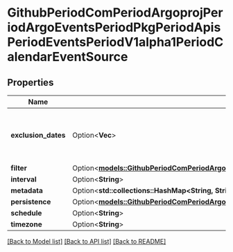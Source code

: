 # GithubPeriodComPeriodArgoprojPeriodArgoEventsPeriodPkgPeriodApisPeriodEventsPeriodV1alpha1PeriodCalendarEventSource

## Properties

Name | Type | Description | Notes
------------ | ------------- | ------------- | -------------
**exclusion_dates** | Option<**Vec<String>**> | ExclusionDates defines the list of DATE-TIME exceptions for recurring events. | [optional]
**filter** | Option<[**models::GithubPeriodComPeriodArgoprojPeriodArgoEventsPeriodPkgPeriodApisPeriodEventsPeriodV1alpha1PeriodEventSourceFilter**](github.com.argoproj.argo_events.pkg.apis.events.v1alpha1.EventSourceFilter.md)> |  | [optional]
**interval** | Option<**String**> |  | [optional]
**metadata** | Option<**std::collections::HashMap<String, String>**> |  | [optional]
**persistence** | Option<[**models::GithubPeriodComPeriodArgoprojPeriodArgoEventsPeriodPkgPeriodApisPeriodEventsPeriodV1alpha1PeriodEventPersistence**](github.com.argoproj.argo_events.pkg.apis.events.v1alpha1.EventPersistence.md)> |  | [optional]
**schedule** | Option<**String**> |  | [optional]
**timezone** | Option<**String**> |  | [optional]

[[Back to Model list]](../README.md#documentation-for-models) [[Back to API list]](../README.md#documentation-for-api-endpoints) [[Back to README]](../README.md)


